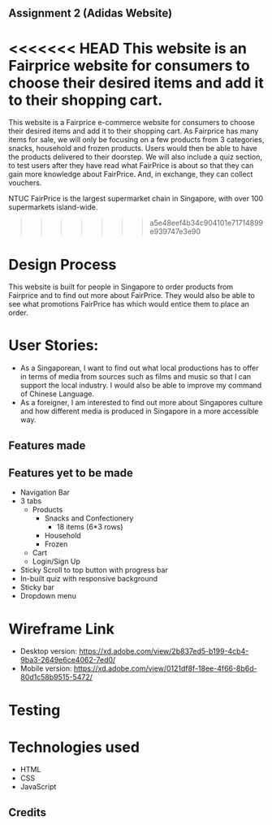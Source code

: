 ## Assignment 2 (Adidas Website)

<<<<<<< HEAD
This website is an Fairprice website for consumers to choose their desired items and add it to their shopping cart. 
=======
This website is a Fairprice e-commerce website for consumers to choose their desired items and add it to their shopping cart. As Fairprice has many items for sale, we will only be focusing on a few products from 3 categories, snacks, household and frozen products. Users would then be able to have the products delivered to their doorstep. We will also include a quiz section, to test users after they have read what FairPrice is about so that they can gain more knowledge about FairPrice. And, in exchange, they can collect vouchers.

NTUC FairPrice is the largest supermarket chain in Singapore, with over 100 supermarkets island-wide.
>>>>>>> a5e48eef4b34c904101e71714899e939747e3e90

# Design Process

This website is built for people in Singapore to order products from Fairprice and to find out more about FairPrice. They would also be able to see what promotions FairPrice has which would entice them to place an order.

# User Stories:

- As a Singaporean, I want to find out what local productions has to offer in terms of media from sources such as films and music so that I can support the local industry. I would also be able to improve my command of Chinese Language.
- As a foreigner, I am interested to find out more about Singapores culture and how different media is produced in Singapore in a more accessible way.

## Features made

## Features yet to be made

- Navigation Bar
- 3 tabs
  - Products
    - Snacks and Confectionery
      - 18 items (6\*3 rows)
    - Household
    - Frozen
  - Cart
  - Login/Sign Up
- Sticky Scroll to top button with progress bar
- In-built quiz with responsive background
- Sticky bar
- Dropdown menu

# Wireframe Link

- Desktop version: https://xd.adobe.com/view/2b837ed5-b199-4cb4-9ba3-2649e6ce4062-7ed0/
- Mobile version: https://xd.adobe.com/view/0121df8f-18ee-4f66-8b6d-80d1c58b9515-5472/

# Testing

# Technologies used

- HTML
- CSS
- JavaScript

## Credits
